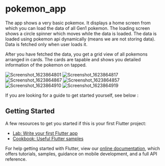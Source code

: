 # pokemon_app

The app shows a very basic pokemox. It displays a home screen from which you can load the data of all Gen1 pokemon. The loading screen shows a circle spinner which moves while the data is loaded. The data is loaded using pokemon api dynamically (means we are not storing data). Data is fetched only when user loads it.

After you have fetched the data, you get a grid view of all pokemons arranged in cards. The cards are tapable and shows you detailed information of the pokemon on tapped.


![Screenshot_1623864801](https://user-images.githubusercontent.com/55842142/122267912-1043f600-cef9-11eb-9264-e2968da17a5f.png)
![Screenshot_1623864817](https://user-images.githubusercontent.com/55842142/122267942-176b0400-cef9-11eb-9b8a-c82647c8f556.png)
![Screenshot_1623864867](https://user-images.githubusercontent.com/55842142/122268065-3ff2fe00-cef9-11eb-97e3-9d0eb9de35c4.png)
![Screenshot_1623864857](https://user-images.githubusercontent.com/55842142/122267951-19cd5e00-cef9-11eb-8ad8-674412b1d521.png)
![Screenshot_1623864910](https://user-images.githubusercontent.com/55842142/122267959-1cc84e80-cef9-11eb-8c2f-f20e5700a160.png)
![Screenshot_1623864919](https://user-images.githubusercontent.com/55842142/122267962-1e921200-cef9-11eb-8e1e-3b7b361b15ff.png)

If you are looking for a guide to get started yourself, see below :

## Getting Started
A few resources to get you started if this is your first Flutter project:

- [Lab: Write your first Flutter app](https://flutter.dev/docs/get-started/codelab)
- [Cookbook: Useful Flutter samples](https://flutter.dev/docs/cookbook)

For help getting started with Flutter, view our
[online documentation](https://flutter.dev/docs), which offers tutorials, samples, guidance on mobile development, and a full API reference.

